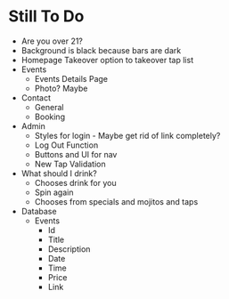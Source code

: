 # Still To Do
- Are you over 21?
- Background is black because bars are dark
- Homepage Takeover option to takeover tap list
- Events
    - Events Details Page
    - Photo? Maybe
- Contact
    - General
    - Booking
- Admin
    - Styles for login - Maybe get rid of link completely?
    - Log Out Function
    - Buttons and UI for nav
    - New Tap Validation
- What should I drink?
    - Chooses drink for you
    - Spin again
    - Chooses from specials and mojitos and taps
- Database
    - Events
        - Id
        - Title
        - Description
        - Date
        - Time
        - Price
        - Link